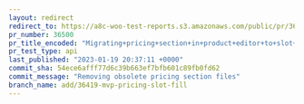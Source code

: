 ```yaml
---
layout: redirect
redirect_to: https://a8c-woo-test-reports.s3.amazonaws.com/public/pr/36500/api/index.html
pr_number: 36500
pr_title_encoded: "Migrating+pricing+section+in+product+editor+to+slot+fills"
pr_test_type: api
last_published: "2023-01-19 20:37:11 +0000"
commit_sha: 54ece6afff77d6c39b663ef7bfb601c89fb0fd62
commit_message: "Removing obsolete pricing section files"
branch_name: add/36419-mvp-pricing-slot-fill
---
```

